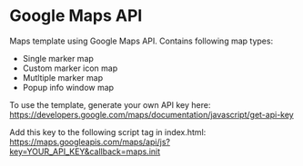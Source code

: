 # Google Maps API
Maps template using Google Maps API. Contains following map types:

- Single marker map
- Custom marker icon map
- Mutltiple marker map
- Popup info window map

To use the template, generate your own API key here: https://developers.google.com/maps/documentation/javascript/get-api-key

Add this key to the following script tag in index.html: https://maps.googleapis.com/maps/api/js?key=YOUR_API_KEY&callback=maps.init